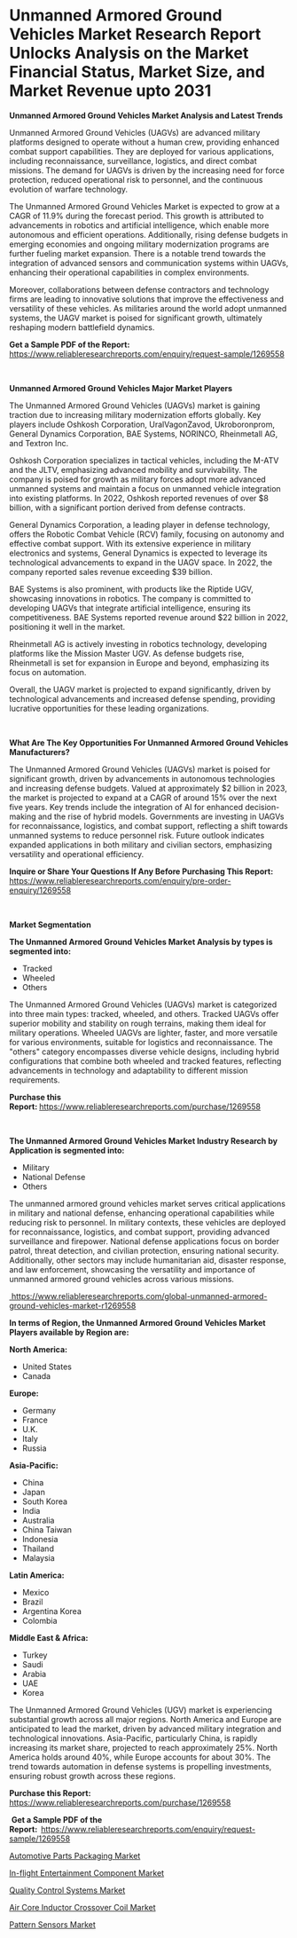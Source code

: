 <p><h1>Unmanned Armored Ground Vehicles Market Research Report Unlocks Analysis on the Market Financial Status, Market Size, and Market Revenue upto 2031</h1></p><p><strong>Unmanned Armored Ground Vehicles Market Analysis and Latest Trends</strong></p>
<p><p>Unmanned Armored Ground Vehicles (UAGVs) are advanced military platforms designed to operate without a human crew, providing enhanced combat support capabilities. They are deployed for various applications, including reconnaissance, surveillance, logistics, and direct combat missions. The demand for UAGVs is driven by the increasing need for force protection, reduced operational risk to personnel, and the continuous evolution of warfare technology.</p><p>The Unmanned Armored Ground Vehicles Market is expected to grow at a CAGR of 11.9% during the forecast period. This growth is attributed to advancements in robotics and artificial intelligence, which enable more autonomous and efficient operations. Additionally, rising defense budgets in emerging economies and ongoing military modernization programs are further fueling market expansion. There is a notable trend towards the integration of advanced sensors and communication systems within UAGVs, enhancing their operational capabilities in complex environments.</p><p>Moreover, collaborations between defense contractors and technology firms are leading to innovative solutions that improve the effectiveness and versatility of these vehicles. As militaries around the world adopt unmanned systems, the UAGV market is poised for significant growth, ultimately reshaping modern battlefield dynamics.</p></p>
<p><strong>Get a Sample PDF of the Report:&nbsp;</strong> <a href="https://www.reliableresearchreports.com/enquiry/request-sample/1269558?utm_campaign=37&utm_medium=2&utm_source=Github&utm_content=ia&utm_term=30092024&utm_id=unmanned-armored-ground-vehicles">https://www.reliableresearchreports.com/enquiry/request-sample/1269558</a></p>
<p>&nbsp;</p>
<p><strong>Unmanned Armored Ground Vehicles Major Market Players</strong></p>
<p><p>The Unmanned Armored Ground Vehicles (UAGVs) market is gaining traction due to increasing military modernization efforts globally. Key players include Oshkosh Corporation, UralVagonZavod, Ukroboronprom, General Dynamics Corporation, BAE Systems, NORINCO, Rheinmetall AG, and Textron Inc.</p><p>Oshkosh Corporation specializes in tactical vehicles, including the M-ATV and the JLTV, emphasizing advanced mobility and survivability. The company is poised for growth as military forces adopt more advanced unmanned systems and maintain a focus on unmanned vehicle integration into existing platforms. In 2022, Oshkosh reported revenues of over $8 billion, with a significant portion derived from defense contracts.</p><p>General Dynamics Corporation, a leading player in defense technology, offers the Robotic Combat Vehicle (RCV) family, focusing on autonomy and effective combat support. With its extensive experience in military electronics and systems, General Dynamics is expected to leverage its technological advancements to expand in the UAGV space. In 2022, the company reported sales revenue exceeding $39 billion.</p><p>BAE Systems is also prominent, with products like the Riptide UGV, showcasing innovations in robotics. The company is committed to developing UAGVs that integrate artificial intelligence, ensuring its competitiveness. BAE Systems reported revenue around $22 billion in 2022, positioning it well in the market.</p><p>Rheinmetall AG is actively investing in robotics technology, developing platforms like the Mission Master UGV. As defense budgets rise, Rheinmetall is set for expansion in Europe and beyond, emphasizing its focus on automation.</p><p>Overall, the UAGV market is projected to expand significantly, driven by technological advancements and increased defense spending, providing lucrative opportunities for these leading organizations.</p></p>
<p>&nbsp;</p>
<p><strong>What Are The Key Opportunities For Unmanned Armored Ground Vehicles Manufacturers?</strong></p>
<p><p>The Unmanned Armored Ground Vehicles (UAGVs) market is poised for significant growth, driven by advancements in autonomous technologies and increasing defense budgets. Valued at approximately $2 billion in 2023, the market is projected to expand at a CAGR of around 15% over the next five years. Key trends include the integration of AI for enhanced decision-making and the rise of hybrid models. Governments are investing in UAGVs for reconnaissance, logistics, and combat support, reflecting a shift towards unmanned systems to reduce personnel risk. Future outlook indicates expanded applications in both military and civilian sectors, emphasizing versatility and operational efficiency.</p></p>
<p><strong>Inquire or Share Your Questions If Any Before Purchasing This Report:</strong> <a href="https://www.reliableresearchreports.com/enquiry/pre-order-enquiry/1269558?utm_campaign=37&utm_medium=2&utm_source=Github&utm_content=ia&utm_term=30092024&utm_id=unmanned-armored-ground-vehicles">https://www.reliableresearchreports.com/enquiry/pre-order-enquiry/1269558</a></p>
<p>&nbsp;</p>
<p><strong>Market Segmentation</strong></p>
<p><strong>The Unmanned Armored Ground Vehicles Market Analysis by types is segmented into:</strong></p>
<p><ul><li>Tracked</li><li>Wheeled</li><li>Others</li></ul></p>
<p><p>The Unmanned Armored Ground Vehicles (UAGVs) market is categorized into three main types: tracked, wheeled, and others. Tracked UAGVs offer superior mobility and stability on rough terrains, making them ideal for military operations. Wheeled UAGVs are lighter, faster, and more versatile for various environments, suitable for logistics and reconnaissance. The "others" category encompasses diverse vehicle designs, including hybrid configurations that combine both wheeled and tracked features, reflecting advancements in technology and adaptability to different mission requirements.</p></p>
<p><strong>Purchase this Report:&nbsp;</strong><a href="https://www.reliableresearchreports.com/purchase/1269558?utm_campaign=37&utm_medium=2&utm_source=Github&utm_content=ia&utm_term=30092024&utm_id=unmanned-armored-ground-vehicles">https://www.reliableresearchreports.com/purchase/1269558</a></p>
<p>&nbsp;</p>
<p><strong>The Unmanned Armored Ground Vehicles Market Industry Research by Application is segmented into:</strong></p>
<p><ul><li>Military</li><li>National Defense</li><li>Others</li></ul></p>
<p><p>The unmanned armored ground vehicles market serves critical applications in military and national defense, enhancing operational capabilities while reducing risk to personnel. In military contexts, these vehicles are deployed for reconnaissance, logistics, and combat support, providing advanced surveillance and firepower. National defense applications focus on border patrol, threat detection, and civilian protection, ensuring national security. Additionally, other sectors may include humanitarian aid, disaster response, and law enforcement, showcasing the versatility and importance of unmanned armored ground vehicles across various missions.</p></p>
<p><a href="https://www.reliableresearchreports.com/global-unmanned-armored-ground-vehicles-market-r1269558?utm_campaign=37&utm_medium=2&utm_source=Github&utm_content=ia&utm_term=30092024&utm_id=unmanned-armored-ground-vehicles">&nbsp;https://www.reliableresearchreports.com/global-unmanned-armored-ground-vehicles-market-r1269558</a></p>
<p><strong>In terms of Region, the Unmanned Armored Ground Vehicles Market Players available by Region are:</strong></p>
<p>
    <p> <strong> North America: </strong>
        <ul>
            <li>United States</li>
            <li>Canada</li>
        </ul>
        </p> 
    <p> <strong> Europe: </strong>
        <ul>
            <li>Germany</li>
            <li>France</li>
            <li>U.K.</li>
            <li>Italy</li>
            <li>Russia</li>
        </ul>
        </p> 
    <p> <strong> Asia-Pacific: </strong>
        <ul>
            <li>China</li>
            <li>Japan</li>
            <li>South Korea</li>
            <li>India</li>
            <li>Australia</li>
            <li>China Taiwan</li>
            <li>Indonesia</li>
            <li>Thailand</li>
            <li>Malaysia</li>
        </ul>
        </p> 
    <p> <strong> Latin America: </strong>
        <ul>
            <li>Mexico</li>
            <li>Brazil</li>
            <li>Argentina Korea</li>
            <li>Colombia</li>
        </ul>
        </p> 
    <p> <strong> Middle East & Africa: </strong>
        <ul>
            <li>Turkey</li>
            <li>Saudi</li>
            <li>Arabia</li>
            <li>UAE</li>
            <li>Korea</li>
        </ul>
    </p>
    </p>
<p><p>The Unmanned Armored Ground Vehicles (UGV) market is experiencing substantial growth across all major regions. North America and Europe are anticipated to lead the market, driven by advanced military integration and technological innovations. Asia-Pacific, particularly China, is rapidly increasing its market share, projected to reach approximately 25%. North America holds around 40%, while Europe accounts for about 30%. The trend towards automation in defense systems is propelling investments, ensuring robust growth across these regions.</p></p>
<p><strong>Purchase this Report: </strong><a href="https://www.reliableresearchreports.com/purchase/1269558?utm_campaign=37&utm_medium=2&utm_source=Github&utm_content=ia&utm_term=30092024&utm_id=unmanned-armored-ground-vehicles">https://www.reliableresearchreports.com/purchase/1269558</a></p>
<p>&nbsp;<strong>Get a Sample PDF of the Report:&nbsp;&nbsp;</strong><a href="https://www.reliableresearchreports.com/enquiry/request-sample/1269558?utm_campaign=37&utm_medium=2&utm_source=Github&utm_content=ia&utm_term=30092024&utm_id=unmanned-armored-ground-vehicles">https://www.reliableresearchreports.com/enquiry/request-sample/1269558</a></p>
<p><strong></strong></p>
<p><p><a href="https://medium.com/@jefferyyan895/insights-into-the-automotive-parts-packaging-market-size-which-is-expanding-with-a-8-cagr-from-23757ccbbc47?utm_campaign=37&utm_medium=2&utm_source=Github&utm_content=ia&utm_term=30092024&utm_id=unmanned-armored-ground-vehicles">Automotive Parts Packaging Market</a></p><p><a href="https://github.com/SamiaHussain82/Market-Research-Report-List-1/blob/main/in-flight-entertainment-component-market.md?utm_campaign=37&utm_medium=2&utm_source=Github&utm_content=ia&utm_term=30092024&utm_id=unmanned-armored-ground-vehicles">In-flight Entertainment Component Market</a></p><p><a href="https://www.linkedin.com/pulse/quality-control-systems-market-size-share-trends-analysis-klrne?utm_campaign=37&utm_medium=2&utm_source=Github&utm_content=ia&utm_term=30092024&utm_id=unmanned-armored-ground-vehicles">Quality Control Systems Market</a></p><p><a href="https://issuu.com/reportprime-2/docs/air-core-inductor-crossover-coil-ma_ee8561cd7cbca7?utm_campaign=37&utm_medium=2&utm_source=Github&utm_content=ia&utm_term=30092024&utm_id=unmanned-armored-ground-vehicles">Air Core Inductor Crossover Coil Market</a></p><p><a href="https://www.linkedin.com/pulse/global-pattern-sensors-market-size-share-analysis-product-wkxwe?utm_campaign=37&utm_medium=2&utm_source=Github&utm_content=ia&utm_term=30092024&utm_id=unmanned-armored-ground-vehicles">Pattern Sensors Market</a></p></p>